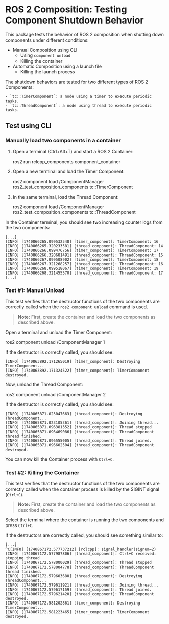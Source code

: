 # ROS 2 Composition: Testing Component Shutdown Behavior

This package tests the behavior of ROS 2 composition when shutting down components under different conditions:

- Manual Composition using CLI
  - Using `component unload`
  - Killing the container
- Automatic Composition using a launch file
  - Killing the launch process

The shutdown behaviors are tested for two different types of ROS 2 Components:

    - `tc::TimerComponent`: a node using a timer to execute periodic tasks.
    - `tc::ThreadComponent`: a node using thread to execute periodic tasks.

## Test using CLI

### Manually load two components in a container

1. Open a terminal (Ctrl+Alt+T) and start a ROS 2 Container:

    ros2 run rclcpp_components component_container

2. Open a new terminal and load the Timer Component:

    ros2 component load /ComponentManager ros2_test_composition_components tc::TimerComponent

3. In the same terminal, load the Thread Component:

    ros2 component load /ComponentManager ros2_test_composition_components tc::ThreadComponent

In the Container terminal, you should see two increasing counter logs from the two components:

    [...]
    [INFO] [1740866265.099532548] [timer_component]: TimerComponent: 16
    [INFO] [1740866265.320233581] [thread_component]: ThreadComponent: 14
    [INFO] [1740866266.099476756] [timer_component]: TimerComponent: 17
    [INFO] [1740866266.320681491] [thread_component]: ThreadComponent: 15
    [INFO] [1740866267.099508902] [timer_component]: TimerComponent: 18
    [INFO] [1740866267.321268257] [thread_component]: ThreadComponent: 16
    [INFO] [1740866268.099518067] [timer_component]: TimerComponent: 19
    [INFO] [1740866268.321455570] [thread_component]: ThreadComponent: 17
    [...]

### Test #1: Manual Unload

This test verifies that the destructor functions of the two components are correctly called when the `ros2 component unload` command is used.

> **Note:** First, create the container and load the two components as described above.

Open a terminal and unload the Timer Component:

  ros2 component unload /ComponentManager 1

If the destructor is correctly called, you should see:

    [INFO] [1740863892.171265019] [timer_component]: Destroying TimerComponent...
    [INFO] [1740863892.171324522] [timer_component]: TimerComponent destroyed.

Now, unload the Thread Component:

  ros2 component unload /ComponentManager 2

If the destructor is correctly called, you should see:

    [INFO] [1740865871.023047663] [thread_component]: Destroying ThreadComponent...
    [INFO] [1740865871.023105361] [thread_component]: Joining thread...
    [INFO] [1740865871.096381352] [thread_component]: Thread stopped
    [INFO] [1740865871.096469086] [thread_component]: ThreadComponent thread finished.
    [INFO] [1740865871.096555005] [thread_component]: Thread joined.
    [INFO] [1740865871.096602504] [thread_component]: ThreadComponent destroyed.

You can now kill the Container process with `Ctrl+C`.

### Test #2: Killing the Container

This test verifies that the destructor functions of the two components are correctly called when the container process is killed by the SIGINT signal (`Ctrl+C`).

> **Note:** First, create the container and load the two components as described above.

Select the terminal where the container is running the two components and press `Ctrl+C`.

If the destructors are correctly called, you should see something similar to:

    [...]
    ^C[INFO] [1740867172.577737212] [rclcpp]: signal_handler(signum=2)
    [INFO] [1740867172.577987806] [thread_component]: Ctrl+C received: stopping thread
    [INFO] [1740867172.578000029] [thread_component]: Thread stopped
    [INFO] [1740867172.578004778] [thread_component]: ThreadComponent thread finished.
    [INFO] [1740867172.579603680] [thread_component]: Destroying ThreadComponent...
    [INFO] [1740867172.579611921] [thread_component]: Joining thread...
    [INFO] [1740867172.579617159] [thread_component]: Thread joined.
    [INFO] [1740867172.579621420] [thread_component]: ThreadComponent destroyed.
    [INFO] [1740867172.581202861] [timer_component]: Destroying TimerComponent...
    [INFO] [1740867172.581223465] [timer_component]: TimerComponent destroyed.
